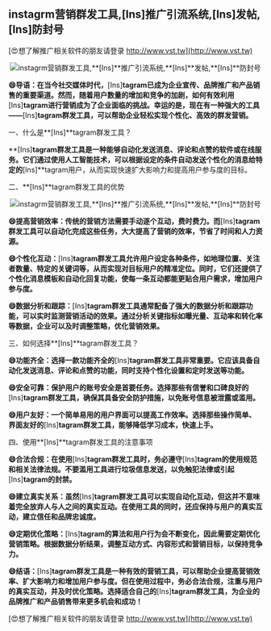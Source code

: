 ## **instagrm营销群发工具,**[Ins]**推广引流系统,**[Ins]**发帖,**[Ins]**防封号**

[😍想了解推广相关软件的朋友请登录 http://www.vst.tw](http://www.vst.tw)

 <center><img src="https://vst.tw/MP4/tuiguang/png/5.png" alt="instagrm营销群发工具,**[Ins]**推广引流系统,**[Ins]**发帖,**[Ins]**防封号"></center>

**😄导语：在当今社交媒体时代，**[Ins]**tagram已成为企业宣传、品牌推广和产品销售的重要渠道。然而，随着用户数量的增加和竞争的加剧，如何有效利用**[Ins]**tagram进行营销成为了企业面临的挑战。幸运的是，现在有一种强大的工具——**[Ins]**tagram群发工具，可以帮助企业轻松实现个性化、高效的群发营销。**

一、什么是**[Ins]**tagram群发工具？

**[Ins]**tagram群发工具是一种能够自动化发送消息、评论和点赞的软件或在线服务。它们通过使用人工智能技术，可以根据设定的条件自动发送个性化的消息给特定的**[Ins]**tagram用户，从而实现快速扩大影响力和提高用户参与度的目标。

二、**[Ins]**tagram群发工具的优势

 <center><img src="https://vst.tw/MP4/tuiguang/png/0.png" alt="instagrm营销群发工具,**[Ins]**推广引流系统,**[Ins]**发帖,**[Ins]**防封号"></center>

**😄提高营销效率：传统的营销方法需要手动逐个互动，费时费力。而**[Ins]**tagram群发工具可以自动化完成这些任务，大大提高了营销的效率，节省了时间和人力资源。**

**😄个性化互动：**[Ins]**tagram群发工具允许用户设定各种条件，如地理位置、关注者数量、特定的关键词等，从而实现对目标用户的精准定位。同时，它们还提供了个性化消息模板和自动化回复功能，使每一条互动都能更贴合用户需求，增加用户参与度。**

**😄数据分析和跟踪：**[Ins]**tagram群发工具通常配备了强大的数据分析和跟踪功能，可以实时监测营销活动的效果。通过分析关键指标如曝光量、互动率和转化率等数据，企业可以及时调整策略，优化营销效果。**

三、如何选择**[Ins]**tagram群发工具？

**😄功能齐全：选择一款功能齐全的**[Ins]**tagram群发工具非常重要。它应该具备自动化发送消息、评论和点赞的功能，同时支持个性化设置和定时发送等功能。**

**😄安全可靠：保护用户的账号安全是首要任务。选择那些有信誉和口碑良好的**[Ins]**tagram群发工具，确保其具备安全防护措施，以免账号信息被泄露或滥用。**

**😄用户友好：一个简单易用的用户界面可以提高工作效率。选择那些操作简单、界面友好的**[Ins]**tagram群发工具，能够降低学习成本，快速上手。**

四、使用**[Ins]**tagram群发工具的注意事项

**😄合法合规：在使用**[Ins]**tagram群发工具时，务必遵守**[Ins]**tagram的使用规范和相关法律法规。不要滥用工具进行垃圾信息发送，以免触犯法律或引起**[Ins]**tagram的封禁。**

**😄建立真实关系：虽然**[Ins]**tagram群发工具可以实现自动化互动，但这并不意味着完全放弃人与人之间的真实互动。在使用工具的同时，还应保持与用户的真实互动，建立信任和品牌忠诚度。**

**😄定期优化策略：**[Ins]**tagram的算法和用户行为会不断变化，因此需要定期优化营销策略。根据数据分析结果，调整互动方式、内容形式和营销目标，以保持竞争力。**

**😄结语：**[Ins]**tagram群发工具是一种有效的营销工具，可以帮助企业提高营销效率、扩大影响力和增加用户参与度。但在使用过程中，务必合法合规，注重与用户的真实互动，并及时优化策略。选择适合自己的**[Ins]**tagram群发工具，为企业的品牌推广和产品销售带来更多机会和成功！**

[😍想了解推广相关软件的朋友请登录 http://www.vst.tw](http://www.vst.tw)



